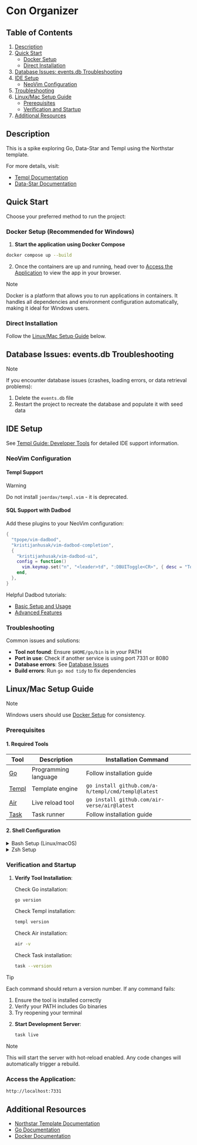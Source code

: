 # Con Organizer

## Table of Contents
1. [Description](#description)
2. [Quick Start](#quick-start)
   - [Docker Setup](#docker-setup-recommended-for-windows)
   - [Direct Installation](#direct-installation)
3. [Database Issues: events.db Troubleshooting](#database-issues-eventsdb-troubleshooting)
4. [IDE Setup](#ide-setup)
   - [NeoVim Configuration](#neovim-configuration)
5. [Troubleshooting](#troubleshooting)
6. [Linux/Mac Setup Guide](#linuxmac-setup-guide)
   - [Prerequisites](#prerequisites)
   - [Verification and Startup](#verification-and-startup)
7. [Additional Resources](#additional-resources)


## Description

This is a spike exploring Go, Data-Star and Templ using the Northstar template.

For more details, visit:
- [Templ Documentation](https://templ.guide)
- [Data-Star Documentation](https://data-star.dev/)

## Quick Start

Choose your preferred method to run the project:

### Docker Setup (Recommended for Windows)
  1. **Start the application using Docker Compose**
   ```bash
   docker compose up --build
   ```
  2. Once the containers are up and running, head over to [Access the Application](#access-the-application) to view the app in your browser.


> [!NOTE]
> Docker is a platform that allows you to run applications in containers. It handles all dependencies and environment configuration automatically, making it ideal for Windows users.

### Direct Installation
Follow the [Linux/Mac Setup Guide](#linuxmac-setup-guide) below.


## Database Issues: events.db Troubleshooting
> [!NOTE]
> If you encounter database issues (crashes, loading errors, or data retrieval problems):
> 1. Delete the `events.db` file
> 2. Restart the project to recreate the database and populate it with seed data

## IDE Setup
See [Templ Guide: Developer Tools](https://templ.guide/developer-tools/ide-support/) for detailed IDE support information.

### NeoVim Configuration

#### Templ Support

> [!WARNING]
> Do not install `joerdav/templ.vim` - it is deprecated.

#### SQL Support with Dadbod
Add these plugins to your NeoVim configuration:

```lua
{
  "tpope/vim-dadbod",
  "kristijanhusak/vim-dadbod-completion",
  {
    "kristijanhusak/vim-dadbod-ui",
    config = function()
      vim.keymap.set("n", "<leader>td", ":DBUIToggle<CR>", { desc = "Toggle Dadbod UI" })
    end,
  },
}
```

Helpful Dadbod tutorials:
* [Basic Setup and Usage](https://www.youtube.com/watch?v=NhTPVXP8n7w)
* [Advanced Features](https://www.youtube.com/watch?v=ALGBuFLzDSA)

### Troubleshooting
Common issues and solutions:

* **Tool not found**: Ensure `$HOME/go/bin` is in your PATH
* **Port in use**: Check if another service is using port 7331 or 8080
* **Database errors**: See [Database Issues](#database-issues-eventsdb-troubleshooting)
* **Build errors**: Run `go mod tidy` to fix dependencies


## Linux/Mac Setup Guide

> [!NOTE]
> Windows users should use [Docker Setup](#docker-setup-recommended-for-windows) for consistency.

### Prerequisites

#### 1. Required Tools

| Tool                                      | Description          | Installation Command                               |
| ----------------------------------------- | -------------------- | -------------------------------------------------- |
| [Go](https://go.dev/doc/install)          | Programming language | Follow installation guide                          |
| [Templ](https://templ.guide)              | Template engine      | `go install github.com/a-h/templ/cmd/templ@latest` |
| [Air](https://github.com/cosmtrek/air)    | Live reload tool     | `go install github.com/air-verse/air@latest`       |
| [Task](https://taskfile.dev/installation) | Task runner          | Follow installation guide                          |

#### 2. Shell Configuration

<details>
<summary>Bash Setup (Linux/macOS)</summary>

```bash
# Add to ~/.bashrc (Linux) or ~/.bash_profile (macOS)
echo 'export PATH=$PATH:$HOME/go/bin' >> ~/.bashrc  # or ~/.bash_profile for macOS

# Apply changes
source ~/.bashrc  # or source ~/.bash_profile for macOS
```
</details>

<details>
<summary>Zsh Setup</summary>

```bash
# Add Go binaries to PATH
echo 'export PATH=$PATH:$HOME/go/bin' >> ~/.zshrc

# Apply changes
source ~/.zshrc
```
</details>

### Verification and Startup

1. **Verify Tool Installation**:

   Check Go installation:
   ```bash
   go version
   ```

   Check Templ installation:
   ```bash
   templ version
   ```

   Check Air installation:
   ```bash
   air -v
   ```

   Check Task installation:
   ```bash
   task --version
   ```

> [!TIP]
> Each command should return a version number. If any command fails:
> 1. Ensure the tool is installed correctly
> 2. Verify your PATH includes Go binaries
> 3. Try reopening your terminal

2. **Start Development Server**:
   ```bash
   task live
   ```

> [!NOTE]
> This will start the server with hot-reload enabled.
> Any code changes will automatically trigger a rebuild.


### Access the Application:
   ```
   http://localhost:7331
   ```

## Additional Resources

- [Northstar Template Documentation](https://github.com/zangster300/northstar)
- [Go Documentation](https://go.dev/doc/)
- [Docker Documentation](https://docs.docker.com/)

